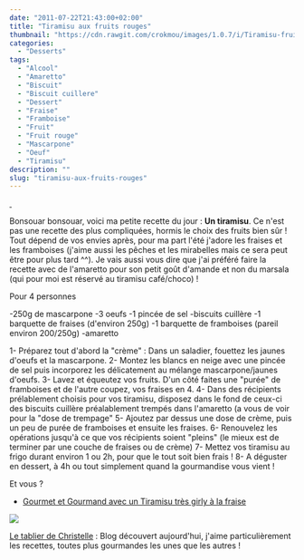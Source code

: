 ```yaml
---
date: "2011-07-22T21:43:00+02:00"
title: "Tiramisu aux fruits rouges"
thumbnail: "https://cdn.rawgit.com/crokmou/images/1.0.7/i/Tiramisu-fruits.jpg"
categories:
  - "Desserts"
tags:
  - "Alcool"
  - "Amaretto"
  - "Biscuit"
  - "Biscuit cuillere"
  - "Dessert"
  - "Fraise"
  - "Framboise"
  - "Fruit"
  - "Fruit rouge"
  - "Mascarpone"
  - "Oeuf"
  - "Tiramisu"
description: ""
slug: "tiramisu-aux-fruits-rouges"
---
```


[ ](http://3.bp.blogspot.com/-Ms2I3yeRySQ/TinehVrhTJI/AAAAAAAAAb8/i6Uwc4c4GBg/s1600/IMG_2922.jpg)

Bonsouar bonsouar, voici ma petite recette du jour : **Un tiramisu**. Ce n'est pas une recette des plus compliquées, hormis le choix des fruits bien sûr ! Tout dépend de vos envies après, pour ma part l'été j'adore les fraises et les framboises (j'aime aussi les pêches et les mirabelles mais ce sera peut être pour plus tard ^^). Je vais aussi vous dire que j'ai préféré faire la recette avec de l'amaretto pour son petit goût d'amande et non du marsala (qui pour moi est réservé au tiramisu café/choco) !

Pour 4 personnes

-250g de mascarpone -3 oeufs -1 pincée de sel -biscuits cuillère -1 barquette de fraises (d'environ 250g) -1 barquette de framboises (pareil environ 200/250g) -amaretto

1- Préparez tout d'abord la "crème" : Dans un saladier, fouettez les jaunes d'oeufs et la mascarpone. 2- Montez les blancs en neige avec une pincée de sel puis incorporez les délicatement au mélange mascarpone/jaunes d'oeufs. 3- Lavez et équeutez vos fruits. D'un côté faites une "purée" de framboises et de l'autre coupez, vos fraises en 4. 4- Dans des récipients prélablement choisis pour vos tiramisu, disposez dans le fond de ceux-ci des biscuits cuillère préalablement trempés dans l'amaretto (a vous de voir pour la "dose de trempage" 5- Ajoutez par dessus une dose de crème, puis un peu de purée de framboises et ensuite les fraises. 6- Renouvelez les opérations jusqu'à ce que vos récipients soient "pleins" (le mieux est de terminer par une couche de fraises ou de crème) 7- Mettez vos tiramisu au frigo durant environ 1 ou 2h, pour que le tout soit bien frais ! 8- A déguster en dessert, à 4h ou tout simplement quand la gourmandise vous vient !

Et vous ?

- [Gourmet et Gourmand avec un Tiramisu très girly à la fraise](http://www.gourmetetgourmand.com/tiramisus-tres-girly-a-la-fraise/)

[![](http://3.bp.blogspot.com/-vRubvqF-LE4/TiwhtTwr0DI/AAAAAAAAAcY/34HYnbzI4Hg/s1600/789107881_1_15_V3bwVZzq.gif)](http://3.bp.blogspot.com/-vRubvqF-LE4/TiwhtTwr0DI/AAAAAAAAAcY/34HYnbzI4Hg/s1600/789107881_1_15_V3bwVZzq.gif)

[Le tablier de Christelle](http://letablierdechristelle.com/) : Blog découvert aujourd'hui, j'aime particulièrement les recettes, toutes plus gourmandes les unes que les autres ! 

